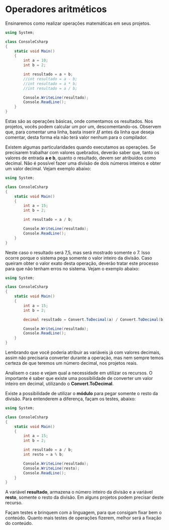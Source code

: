 # Operadores aritméticos

Ensinaremos como realizar operações matemáticas em seus projetos.

```c#
using System;

class ConsoleCsharp
{
    static void Main()
    {
        int a = 10;
        int b = 2;

        int resultado = a + b;
        //int resultado = a - b;
        //int resultado = a * b;
        //int resultado = a / b;

        Console.WriteLine(resultado);
        Console.ReadLine();
    }
}
```

Estas são as operações básicas, onde comentamos os resultados. Nos projetos, vocês podem calcular um por um, descomentando-os. Observem que, para comentar uma linha, basta inserir **//** antes da linha que deseja comentar, desta forma ela não terá valor nenhum para o compilador.

Existem algumas particularidades quando executamos as operações. Se precisarem trabalhar com valores quebrados, deverão saber que, tanto os valores de entrada **a e b**, quanto o resultado, devem ser atribuídos como decimal. Não é possível fazer uma divisão de dois números inteiros e obter um valor decimal. Vejam exemplo abaixo:

```c#
using System;

class ConsoleCsharp
{
    static void Main()
    {
        int a = 15;
        int b = 2;

        int resultado = a / b;

        Console.WriteLine(resultado);
        Console.ReadLine();
    }
}
```

Neste caso o resultado será 7,5, mas será mostrado somente o 7. Isso ocorre porque o sistema pega somente o valor inteiro da divisão. Caso queiram obter o valor exato desta operação, deverão tratar este processo para que não tenham erros no sistema. Vejam o exemplo abaixo:

```c#
using System;

class ConsoleCsharp
{
    static void Main()
    {
        int a = 15;
        int b = 2;

        decimal resultado = Convert.ToDecimal(a) / Convert.ToDecimal(b);

        Console.WriteLine(resultado);
        Console.ReadLine();
    }
}
```

Lembrando que você poderia atribuir as variáveis já com valores decimais, assim não precisaria converter durante a operação, mas nem sempre temos certeza de que teremos um número decimal, nos projetos reais.

 Analisem o caso e vejam qual a necessidade em utilizar os recursos. O importante é saber que existe uma possibilidade de converter um valor inteiro em decimal, utilizando o **Convert.ToDecimal**.

Existe a possibilidade de utilizar o **módulo** para pegar somente o resto da divisão. Para entenderem a diferença, façam os testes, abaixo:

```c#
using System;

class ConsoleCsharp
{
    static void Main()
    {
        int a = 15;
        int b = 2;

        int resultado = a / b;
        int resto = a % b;

        Console.WriteLine(resultado);
        Console.WriteLine(resto);
        Console.ReadLine();
    }
}
```

A variável **resultado**, armazena o número inteiro da divisão e a variável **resto**, somente o resto da divisão. Em alguns projetos podem precisar deste recurso.

Façam  testes e brinquem com a linguagem, para que consigam fixar bem o conteúdo. Quanto mais testes de operações fizerem, melhor será a fixação do conteúdo.